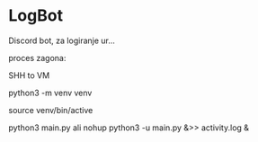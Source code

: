 # LogBot

Discord bot, za logiranje ur...

proces zagona:

SHH to VM

python3 -m venv venv

source venv/bin/active

python3 main.py  ali nohup python3 -u main.py &>> activity.log &
